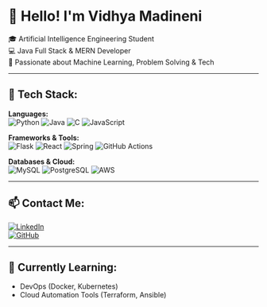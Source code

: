 # 👋 Hello! I'm Vidhya Madineni

🎓 Artificial Intelligence Engineering Student  
💻 Java Full Stack & MERN Developer  
🧠 Passionate about Machine Learning, Problem Solving & Tech

---

## 🔧 Tech Stack:

**Languages:**  
![Python](https://img.shields.io/badge/Python-blue?logo=python&logoColor=white)
![Java](https://img.shields.io/badge/Java-orange?logo=java&logoColor=white)
![C](https://img.shields.io/badge/C-grey?logo=c&logoColor=white)
![JavaScript](https://img.shields.io/badge/JavaScript-yellow?logo=javascript&logoColor=white)

**Frameworks & Tools:**  
![Flask](https://img.shields.io/badge/Flask-black?logo=flask)
![React](https://img.shields.io/badge/React-blue?logo=react)
![Spring](https://img.shields.io/badge/Spring-green?logo=spring)
![GitHub Actions](https://img.shields.io/badge/GitHub%20Actions-2088FF?logo=github-actions&logoColor=white)

**Databases & Cloud:**  
![MySQL](https://img.shields.io/badge/MySQL-blue?logo=mysql)
![PostgreSQL](https://img.shields.io/badge/PostgreSQL-blue?logo=postgresql)
![AWS](https://img.shields.io/badge/AWS-orange?logo=amazon-aws&logoColor=white)

---

## 📫 Contact Me:

[![LinkedIn](https://img.shields.io/badge/LinkedIn-blue?logo=linkedin)](https://linkedin.com/in/vidya-madineni)  
[![GitHub](https://img.shields.io/badge/GitHub-grey?logo=github)](https://github.com/VidyaMadineni-989)

---

## 🌱 Currently Learning:
- DevOps (Docker, Kubernetes)
- Cloud Automation Tools (Terraform, Ansible)


